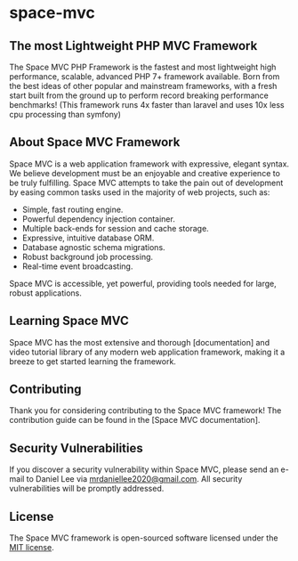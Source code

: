 # space-mvc

## The most Lightweight PHP MVC Framework

The Space MVC PHP Framework is the fastest and most lightweight high performance, scalable, advanced PHP 7+ framework 
available. Born from the best ideas of other popular and mainstream frameworks, with a fresh start built from the ground 
up to perform record breaking performance benchmarks! (This framework runs 4x faster than laravel and uses 10x less cpu 
processing than symfony)

## About Space MVC Framework

Space MVC is a web application framework with expressive, elegant syntax. We believe development must be an enjoyable and creative experience to be truly fulfilling. Space MVC attempts to take the pain out of development by easing common tasks used in the majority of web projects, such as:

- Simple, fast routing engine.
- Powerful dependency injection container.
- Multiple back-ends for session and cache storage.
- Expressive, intuitive database ORM.
- Database agnostic schema migrations.
- Robust background job processing.
- Real-time event broadcasting.

Space MVC is accessible, yet powerful, providing tools needed for large, robust applications.

## Learning Space MVC

Space MVC has the most extensive and thorough [documentation] and video tutorial library of any modern web 
application framework, making it a breeze to get started learning the framework.

## Contributing

Thank you for considering contributing to the Space MVC framework! The contribution guide can be found in the [Space MVC documentation].

## Security Vulnerabilities

If you discover a security vulnerability within Space MVC, please send an e-mail to Daniel Lee via [mrdaniellee2020@gmail.com](mailto:mrdaniellee2020@gmail.com). All security vulnerabilities will be promptly addressed.

## License

The Space MVC framework is open-sourced software licensed under the [MIT license](https://opensource.org/licenses/MIT).